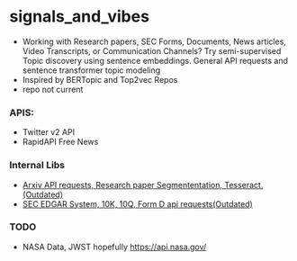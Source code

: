 # signals_and_vibes
- Working with Research papers, SEC Forms, Documents, News articles, Video Transcripts, or Communication Channels? Try semi-supervised Topic discovery using sentence embeddings.
General API requests and sentence transformer topic modeling
- Inspired by BERTopic and Top2vec Repos
- repo not current

### APIS:
- Twitter v2 API
- RapidAPI Free News

### Internal Libs
- [Arxiv API requests, Research paper Segmententation, Tesseract. (Outdated)](https://github.com/danielpatrickhug/Research_Paper_Parser)
- [SEC EDGAR System, 10K, 10Q, Form D api requests(Outdated)](https://github.com/danielpatrickhug/SECDataExtraction)

### TODO
- NASA Data, JWST hopefully https://api.nasa.gov/

